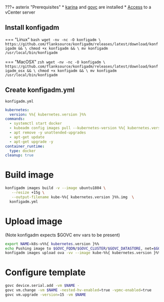???+ asterix "Prerequisites"
    * [karina](/admin-guide/#installing-karina) and [govc](/admin-guide/provisioning/vcenter/#installing-govc) are installed
    * [Access](./vcenter.md) to a vCenter server



## Install konfigadm

=== "Linux"
    ```bash
    wget -nv -nc -O konfigadm \
      https://github.com/flanksource/konfigadm/releases/latest/download/konfigadm && \
      chmod +x konfigadm && \
      mv konfigadm /usr/local/bin/konfigadm
    ```

=== "MacOSX"
    ```zsh
    wget -nv -nc -O konfigadm \
      https://github.com/flanksource/konfigadm/releases/latest/download/konfigadm_osx && \
      chmod +x konfigadm && \
      mv konfigadm /usr/local/bin/konfigadm
    ```



## Create konfigadm.yml
`konfigadm.yml`
```yaml
kubernetes:
  version: %%{ kubernetes.version }%%
commands:
  - systemctl start docker
  - kubeadm config images pull --kubernetes-version %%{ kubernetes.version }%%
  - apt remove -y unattended-upgrades
  - apt-get update
  - apt-get upgrade -y
container_runtime:
  type: docker
cleanup: true
```

# Build image
```bash
konfigadm images build -v --image ubuntu1804 \
   --resize +15g \
   --output-filename kube-%%{ kubernetes.version }%%.img  \
  konfigadm.yml
```

# Upload image
(Note konfigadm expects $GOVC env vars to be present)

```bash
export NAME=k8s-v%%{ kubernetes.version }%%
echo Pushing image to $GOVC_FQDN/$GOVC_CLUSTER/$GOVC_DATASTORE, net=$GOVC_NETWORK
konfigadm images upload ova -vv --image kube-%%{ kubernetes.version }%%.img --name $NAME
```

# Configure template
```bash
govc device.serial.add -vm $NAME -
govc vm.change -vm $NAME -nested-hv-enabled=true -vpmc-enabled=true
govc vm.upgrade -version=15 -vm $NAME
```
